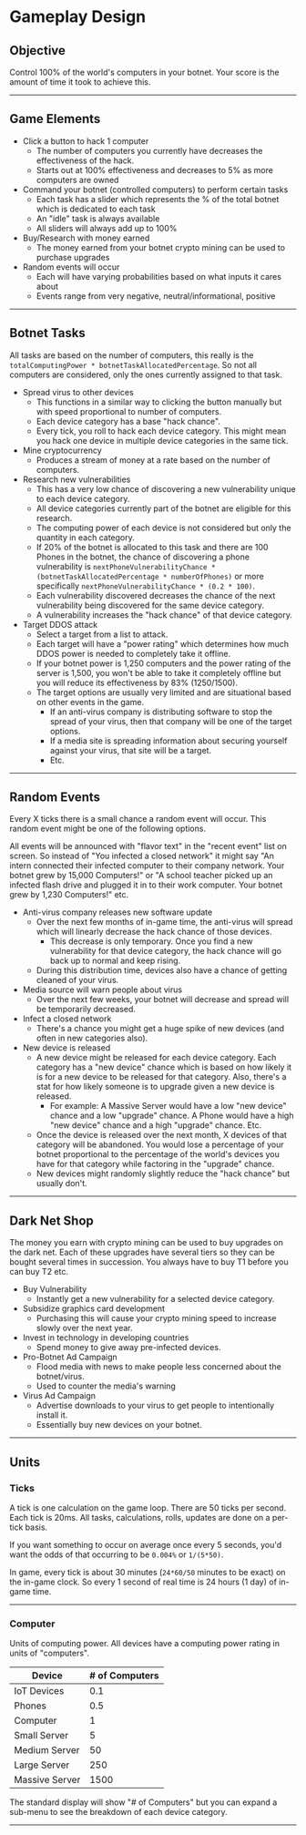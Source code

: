 # Gameplay Design

## Objective

Control 100% of the world's computers in your botnet. Your score is the amount of time it took to achieve this.

---

## Game Elements

* Click a button to hack 1 computer
	* The number of computers you currently have decreases the effectiveness of the hack.
	* Starts out at 100% effectiveness and decreases to 5% as more computers are owned
* Command your botnet (controlled computers) to perform certain tasks
	* Each task has a slider which represents the % of the total botnet which is dedicated to each task
	* An "idle" task is always available
	* All sliders will always add up to 100%
* Buy/Research with money earned
	* The money earned from your botnet crypto mining can be used to purchase upgrades
* Random events will occur
	* Each will have varying probabilities based on what inputs it cares about
	* Events range from very negative, neutral/informational, positive

---

## Botnet Tasks

All tasks are based on the number of computers, this really is the `totalComputingPower * botnetTaskAllocatedPercentage`. So not all computers are considered, only the ones currently assigned to that task.

* Spread virus to other devices
	* This functions in a similar way to clicking the button manually but with speed proportional to number of computers.
	* Each device category has a base "hack chance".
	* Every tick, you roll to hack each device category. This might mean you hack one device in multiple device categories in the same tick.
* Mine cryptocurrency
	* Produces a stream of money at a rate based on the number of computers.
* Research new vulnerabilities
	* This has a very low chance of discovering a new vulnerability unique to each device category.
	* All device categories currently part of the botnet are eligible for this research.
	* The computing power of each device is not considered but only the quantity in each category.
	* If 20% of the botnet is allocated to this task and there are 100 Phones in the botnet, the chance of discovering a phone vulnerability is `nextPhoneVulnerabilityChance * (botnetTaskAllocatedPercentage * numberOfPhones)` or more specifically `nextPhoneVulnerabilityChance * (0.2 * 100)`.
	* Each vulnerability discovered decreases the chance of the next vulnerability being discovered for the same device category.
	* A vulnerability increases the "hack chance" of that device category.
* Target DDOS attack
	* Select a target from a list to attack.
	* Each target will have a "power rating" which determines how much DDOS power is needed to completely take it offline.
	* If your botnet power is 1,250 computers and the power rating of the server is 1,500, you won't be able to take it completely offline but you will reduce its effectiveness by 83% (1250/1500).
	* The target options are usually very limited and are situational based on other events in the game.
		* If an anti-virus company is distributing software to stop the spread of your virus, then that company will be one of the target options.
		* If a media site is spreading information about securing yourself against your virus, that site will be a target.
		* Etc.

---

## Random Events

Every X ticks there is a small chance a random event will occur. This random event might be one of the following options.

All events will be announced with "flavor text" in the "recent event" list on screen. So instead of "You infected a closed network" it might say "An intern connected their infected computer to their company network. Your botnet grew by 15,000 Computers!" or "A school teacher picked up an infected flash drive and plugged it in to their work computer. Your botnet grew by 1,230 Computers!" etc.

* Anti-virus company releases new software update
	* Over the next few months of in-game time, the anti-virus will spread which will linearly decrease the hack chance of those devices.
		* This decrease is only temporary. Once you find a new vulnerability for that device category, the hack chance will go back up to normal and keep rising.
	* During this distribution time, devices also have a chance of getting cleaned of your virus.
* Media source will warn people about virus
	* Over the next few weeks, your botnet will decrease and spread will be temporarily decreased.
* Infect a closed network
	* There's a chance you might get a huge spike of new devices (and often in new categories also).
* New device is released
	* A new device might be released for each device category. Each category has a "new device" chance which is based on how likely it is for a new device to be released for that category. Also, there's a stat for how likely someone is to upgrade given a new device is released.
		* For example: A Massive Server would have a low "new device" chance and a low "upgrade" chance. A Phone would have a high "new device" chance and a high "upgrade" chance. Etc.
	* Once the device is released over the next month, X devices of that category will be abandoned. You would lose a percentage of your botnet proportional to the percentage of the world's devices you have for that category while factoring in the "upgrade" chance.
	* New devices might randomly slightly reduce the "hack chance" but usually don't.

---

## Dark Net Shop

The money you earn with crypto mining can be used to buy upgrades on the dark net. Each of these upgrades have several tiers so they can be bought several times in succession. You always have to buy T1 before you can buy T2 etc.

* Buy Vulnerability
	* Instantly get a new vulnerability for a selected device category.
* Subsidize graphics card development
	* Purchasing this will cause your crypto mining speed to increase slowly over the next year.
* Invest in technology in developing countries
	* Spend money to give away pre-infected devices.
* Pro-Botnet Ad Campaign
	* Flood media with news to make people less concerned about the botnet/virus.
	* Used to counter the media's warning
* Virus Ad Campaign
	* Advertise downloads to your virus to get people to intentionally install it.
	* Essentially buy new devices on your botnet.

---

## Units

### Ticks

A tick is one calculation on the game loop. There are 50 ticks per second. Each tick is 20ms. All tasks, calculations, rolls, updates are done on a per-tick basis.

If you want something to occur on average once every 5 seconds, you'd want the odds of that occurring to be `0.004%` or `1/(5*50)`.

In game, every tick is about 30 minutes (`24*60/50` minutes to be exact) on the in-game clock. So every 1 second of real time is 24 hours (1 day) of in-game time.

---

### Computer

Units of computing power. All devices have a computing power rating in units of "computers".

| Device | # of Computers |
| --- | --- |
| IoT Devices | 0.1 |
| Phones | 0.5 |
| Computer | 1 |
| Small Server | 5 |
| Medium Server | 50 |
| Large Server | 250 |
| Massive Server | 1500 |

The standard display will show "# of Computers" but you can expand a sub-menu to see the breakdown of each device category.

---

